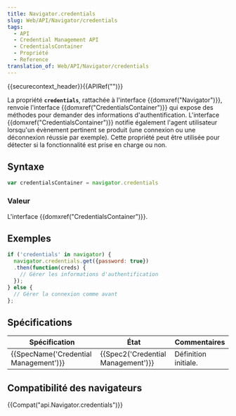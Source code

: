 ```yaml
---
title: Navigator.credentials
slug: Web/API/Navigator/credentials
tags:
  - API
  - Credential Management API
  - CredentialsContainer
  - Propriété
  - Reference
translation_of: Web/API/Navigator/credentials
---
```

{{securecontext_header}}{{APIRef("")}}

La propriété **`credentials`**, rattachée à l'interface {{domxref("Navigator")}}, renvoie l'interface {{domxref("CredentialsContainer")}} qui expose des méthodes pour demander des informations d'authentification. L'interface {{domxref("CredentialsContainer")}} notifie également l'agent utilisateur lorsqu'un évènement pertinent se produit (une connexion ou une déconnexion réussie par exemple). Cette propriété peut être utilisée pour détecter si la fonctionnalité est prise en charge ou non.

## Syntaxe

```js
var credentialsContainer = navigator.credentials
```

### Valeur

L'interface {{domxref("CredentialsContainer")}}.

## Exemples

```js
if ('credentials' in navigator) {
  navigator.credentials.get({password: true})
  .then(function(creds) {
    // Gérer les informations d'authentification
  });
} else {
  // Gérer la connexion comme avant
};
```

## Spécifications

| Spécification                                    | État                                         | Commentaires         |
| ------------------------------------------------ | -------------------------------------------- | -------------------- |
| {{SpecName('Credential Management')}} | {{Spec2('Credential Management')}} | Définition initiale. |

## Compatibilité des navigateurs

{{Compat("api.Navigator.credentials")}}
